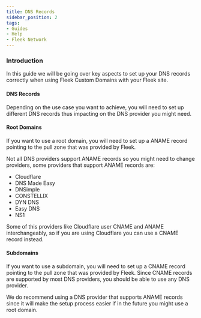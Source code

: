 ```yaml
---
title: DNS Records
sidebar_position: 2
tags:
- Guides
- Help
- Fleek Network
---
```


### Introduction

In this guide we will be going over key aspects to set up your DNS records correctly when using Fleek Custom Domains with your Fleek site.

#### DNS Records

Depending on the use case you want to achieve, you will need to set up different DNS records thus impacting on the DNS provider you might need.

#### Root Domains

If you want to use a root domain, you will need to set up a ANAME record pointing to the pull zone that was provided by Fleek.

Not all DNS providers support ANAME records so you might need to change providers, some providers that support ANAME records are:

- Cloudflare
- DNS Made Easy
- DNSimple
- CONSTELLIX
- DYN DNS
- Easy DNS
- NS1

Some of this providers like Cloudflare user CNAME and ANAME interchangeably, so if you are using Cloudflare you can use a CNAME record instead.

#### Subdomains

If you want to use a subdomain, you will need to set up a CNAME record pointing to the pull zone that was provided by Fleek. Since CNAME records are supported by most DNS providers, you should be able to use any DNS provider.

We do recommend using a DNS provider that supports ANAME records since it will make the setup process easier if in the future you might use a root domain.

